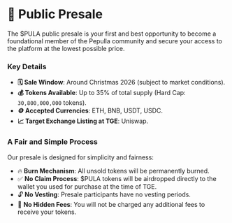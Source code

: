 # 🚀 Public Presale

The $PULA public presale is your first and best opportunity to become a foundational member of the Pepulla community and secure your access to the platform at the lowest possible price.

### Key Details

* **🗓️ Sale Window**: Around Christmas 2026 (subject to market conditions).
* **💰 Tokens Available**: Up to 35% of total supply (Hard Cap: `30,800,000,000` tokens).
* **🪙 Accepted Currencies**: ETH, BNB, USDT, USDC.
* **📈 Target Exchange Listing at TGE**: Uniswap.

### A Fair and Simple Process

Our presale is designed for simplicity and fairness:

* 🔥 **Burn Mechanism**: All unsold tokens will be permanently burned.
* ✅ **No Claim Process**: $PULA tokens will be airdropped directly to the wallet you used for purchase at the time of TGE.
* 🔓 **No Vesting**: Presale participants have no vesting periods.
* 💸 **No Hidden Fees**: You will not be charged any additional fees to receive your tokens.
